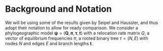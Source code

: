 <!--pandoc
s:
mathjax:
-->

# Background and Notation

We will be using some of the results given by Seipel and Haussler, and
thus adopt their notation to allow for ready comparison. We consider a
phylogeographic model $\mathbf{\psi} = (\mathbf{Q}, \mathbf{\pi},\mathbf{\tau}, \mathbf{t})$ with a relocation rate matrix $Q$, a
vector of equilibrium frequencies $\pi$, a rooted binary tree $\tau =(N,E)$ with nodes $N$ and edges $E$ and branch lengths
$\mathbf{t}$.

